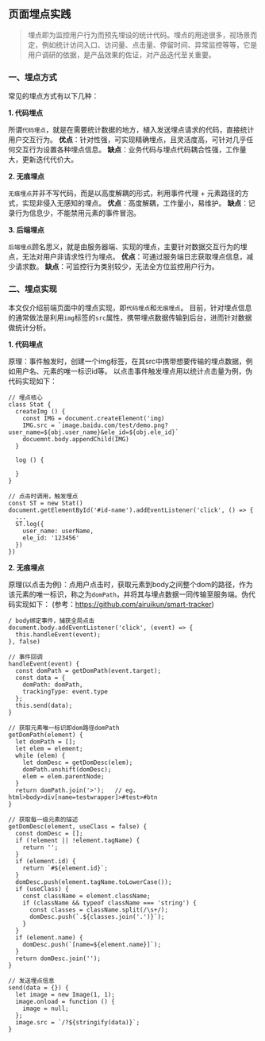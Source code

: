 ## 页面埋点实践

> 埋点即为监控用户行为而预先埋设的统计代码。埋点的用途很多，视场景而定，例如统计访问入口、访问量、点击量、停留时间、异常监控等等，它是用户调研的依据，是产品效果的佐证，对产品迭代至关重要。

### 一、埋点方式

常见的埋点方式有以下几种：

**1. 代码埋点**

所谓`代码埋点`，就是在需要统计数据的地方，植入发送埋点请求的代码，直接统计用户交互行为。
**优点**：针对性强，可实现精确埋点，且灵活度高，可针对几乎任何交互行为设置各种埋点信息。
**缺点**：业务代码与埋点代码耦合性强，工作量大，更新迭代代价大。

**2. 无痕埋点**

`无痕埋点`并非不写代码，而是以高度解耦的形式，利用事件代理 + 元素路径的方式，实现非侵入无感知的埋点。
**优点**：高度解耦，工作量小，易维护。
**缺点**：记录行为信息少，不能禁用元素的事件冒泡。

**3. 后端埋点**

`后端埋点`顾名思义，就是由服务器端、实现的埋点，主要针对数据交互行为的埋点，无法对用户非请求性行为埋点。
**优点**：可通过服务端日志获取埋点信息，减少请求数。
**缺点**：可监控行为类别较少，无法全方位监控用户行为。

### 二、埋点实现

本文仅介绍前端页面中的埋点实现，即`代码埋点`和`无痕埋点`。
目前，针对埋点信息的通常做法是利用`img`标签的`src`属性，携带埋点数据传输到后台，进而针对数据做统计分析。

**1. 代码埋点**

原理：事件触发时，创建一个img标签，在其src中携带想要传输的埋点数据，例如用户名、元素的唯一标识id等。
以点击事件触发埋点用以统计点击量为例，伪代码实现如下：

    // 埋点核心
    class Stat {
      createImg () {
        const IMG = document.createElement('img)
        IMG.src = `image.baidu.com/test/demo.png?user_name=${obj.user_name}&ele_id=${obj.ele_id}`
        docuemnt.body.appendChild(IMG)
      }

      log () {

      }
    }

    // 点击时调用，触发埋点
    const ST = new Stat()
    document.getElementById('#id-name').addEventListener('click', () => {
      ...
      ST.log({
        user_name: userName,
        ele_id: '123456'
      })
    })

**2. 无痕埋点**

原理(以点击为例)：点用户点击时，获取元素到body之间整个dom的路径，作为该元素的唯一标识，称之为`domPath`，并将其与埋点数据一同传输至服务端。伪代码实现如下：
(参考：https://github.com/airuikun/smart-tracker)

    / body绑定事件，捕获全局点击
    document.body.addEventListener('click', (event) => {
      this.handleEvent(event);
    }, false)

    // 事件回调
    handleEvent(event) {
      const domPath = getDomPath(event.target);
      const data = {
        domPath: domPath,
        trackingType: event.type
      };
      this.send(data);
    }

    // 获取元素唯一标识即dom路径domPath
    getDomPath(element) {
      let domPath = [];
      let elem = element;
      while (elem) {
        let domDesc = getDomDesc(elem);
        domPath.unshift(domDesc);
        elem = elem.parentNode;
      }
      return domPath.join('>');   // eg. html>body>div[name=testwrapper]>#test>#btn 
    }

    // 获取每一级元素的描述
    getDomDesc(element, useClass = false) {
      const domDesc = [];
      if (!element || !element.tagName) {
        return '';
      }
      if (element.id) {
        return `#${element.id}`;
      }
      domDesc.push(element.tagName.toLowerCase());
      if (useClass) {
        const className = element.className;
        if (className && typeof className === 'string') {
          const classes = className.split(/\s+/);
          domDesc.push(`.${classes.join('.')}`);
        }
      }
      if (element.name) {
        domDesc.push(`[name=${element.name}]`);
      }
      return domDesc.join('');
    }

    // 发送埋点信息
    send(data = {}) {
      let image = new Image(1, 1);
      image.onload = function () {
        image = null;
      };
      image.src = `/?${stringify(data)}`;
    }


